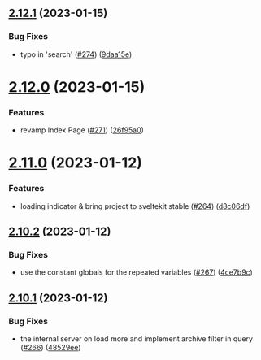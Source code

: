 ## [2.12.1](https://github.com/EddieHubCommunity/good-first-issue-finder/compare/v2.12.0...v2.12.1) (2023-01-15)


### Bug Fixes

* typo in 'search' ([#274](https://github.com/EddieHubCommunity/good-first-issue-finder/issues/274)) ([9daa15e](https://github.com/EddieHubCommunity/good-first-issue-finder/commit/9daa15e9ee6a63726135765c4dc2237ddbfc7f9c))



# [2.12.0](https://github.com/EddieHubCommunity/good-first-issue-finder/compare/v2.11.0...v2.12.0) (2023-01-15)


### Features

* revamp Index Page ([#271](https://github.com/EddieHubCommunity/good-first-issue-finder/issues/271)) ([26f95a0](https://github.com/EddieHubCommunity/good-first-issue-finder/commit/26f95a029961ba54946235c7f1f77d6517442e26))



# [2.11.0](https://github.com/EddieHubCommunity/good-first-issue-finder/compare/v2.10.2...v2.11.0) (2023-01-12)


### Features

* loading indicator & bring project to sveltekit stable ([#264](https://github.com/EddieHubCommunity/good-first-issue-finder/issues/264)) ([d8c06df](https://github.com/EddieHubCommunity/good-first-issue-finder/commit/d8c06df3947d090770e56fb965dc688c22753e89))



## [2.10.2](https://github.com/EddieHubCommunity/good-first-issue-finder/compare/v2.10.1...v2.10.2) (2023-01-12)


### Bug Fixes

* use the constant globals for the repeated variables ([#267](https://github.com/EddieHubCommunity/good-first-issue-finder/issues/267)) ([4ce7b9c](https://github.com/EddieHubCommunity/good-first-issue-finder/commit/4ce7b9c98d6342c149bf8af72be1ea53c30f8ccc))



## [2.10.1](https://github.com/EddieHubCommunity/good-first-issue-finder/compare/v2.10.0...v2.10.1) (2023-01-12)


### Bug Fixes

* the internal server on load more and implement archive filter in query ([#266](https://github.com/EddieHubCommunity/good-first-issue-finder/issues/266)) ([48529ee](https://github.com/EddieHubCommunity/good-first-issue-finder/commit/48529ee3058fbdd3114b6ca716308c0236859652))



